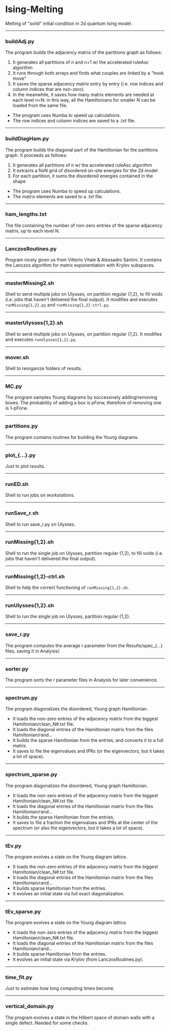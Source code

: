 # Ising-Melting

Melting of "solid" initial condition in 2d quantum Ising model.


---
### buildAdj.py

The program builds the adjacency matrix of the partitions graph as follows:

1. It generates all partitions of n and n+1 w/ the accelerated ruleAsc algorithm 
2. It runs through both arrays and finds what couples are linked by a "hook move"
3. It saves the sparse adjacency matrix entry by entry (i.e. row indices and column indices that are non-zero).
4. In the meanwhile, it saves how many matrix elements are needed at each level n<N: in this way, all the Hamiltonians for smaller N can be loaded from the same file. 

- The program uses Numba to speed up calculations.
- The row indices and column indices are saved to a .txt file.


---
### buildDiagHam.py

The program builds the diagonal part of the Hamiltonian for the partitions graph. It proceeds as follows:

1. It generates all partitions of n w/ the accelerated ruleAsc algorithm 
2. It extracts a NxN grid of disordered on-site energies for the 2d model
3. For each partition, it sums the disordered energies contained in the shape

- The program uses Numba to speed up calculations.
- The matrix elements are saved to a .txt file.


---
### ham_lengths.txt

The file containing the number of non-zero entries of the sparse adjacency matrix, up to each level N. 


---
### LanczosRoutines.py

Program nicely given us from Vittorio Vitale & Alessadro Santini. It contains the Lanczos algorithm for matrix exponentiation with Krylov subspaces.


---
### masterMissing2.sh

Shell to send multiple jobs on Ulysses, on partition regular {1,2}, to fill voids (i.e. jobs that haven't delivered the final output). It modifies and executes `runMissing{1,2}.py` and `runMissing{1,2}-ctrl.py`.


---
### masterUlysses{1,2}.sh

Shell to send multiple jobs on Ulysses, on partition regular {1,2}. It modifies and executes `runUlysses{1,2}.py`.


---
### mover.sh

Shell to reorganize folders of results.


---
### MC.py

The program samples Young diagrams by successively adding/removing boxes. The probability of adding a box is pForw, therefore of removing one is 1-pForw.


---
### partitions.py

The program contains routines for building the Young diagrams.


---
### plot\_{...}.py

Just to plot results.


---
### runED.sh

Shell to run jobs on workstations.


---
### runSave\_r.sh

Shell to run save\_r.py on Ulysses.


---
### runMissing{1,2}.sh

Shell to run the single job on Ulysses, partition regular {1,2}, to fill voids (i.e. jobs that haven't delivered the final output).


---
### runMissing{1,2}-ctrl.sh

Shell to help the correct functioning of `runMissing{1,2}.sh`.


---
### runUlysses{1,2}.sh

Shell to run the single job on Ulysses, partition regular {1,2}.


---
### save\_r.py

The program computes the average r parameter from the Results/spec\_{...} files, saving it in Analysis/.


---
### sorter.py

The program sorts the r parameter files in Analysis for later convenience.


---
### spectrum.py

The program diagonalizes the disordered, Young graph Hamiltonian.

- It loads the non-zero entries of the adjacency matrix from the biggest Hamiltonian/clean_N#.txt file.
- It loads the diagonal entries of the Hamiltonian matrix from the files Hamiltonian/rand...
- It builds the sparse Hamiltonian from the entries, and converts it to a full matrix.
- It saves to file the eigenvalues and IPRs (or the eigenvectors, but it takes a lot of space).


---
### spectrum\_sparse.py

The program diagonalizes the disordered, Young graph Hamiltonian.

- It loads the non-zero entries of the adjacency matrix from the biggest Hamiltonian/clean_N#.txt file.
- It loads the diagonal entries of the Hamiltonian matrix from the files Hamiltonian/rand...
- It builds the sparse Hamiltonian from the entries.
- It saves to file a fraction the eigenvalues and IPRs at the center of the spectrum (or also the eigenvectors, but it takes a lot of space).


---
### tEv.py

The program evolves a state on the Young diagram lattice.

- It loads the non-zero entries of the adjacency matrix from the biggest Hamiltonian/clean_N#.txt file.
- It loads the diagonal entries of the Hamiltonian matrix from the files Hamiltonian/rand...
- It builds sparse Hamiltonian from the entries.
- It evolves an initial state via full exact diagonalization.


---
### tEv\_sparse.py

The program evolves a state on the Young diagram lattice.

- It loads the non-zero entries of the adjacency matrix from the biggest Hamiltonian/clean_N#.txt file.
- It loads the diagonal entries of the Hamiltonian matrix from the files Hamiltonian/rand...
- It builds sparse Hamiltonian from the entries.
- It evolves an initial state via Krylov (from LanczosRoutines.py).


---
### time_fit.py

Just to estimate how long computing times become.


---
### vertical\_domain.py

The program evolves a state in the Hilbert space of domain walls with a single defect. Needed for some checks.
